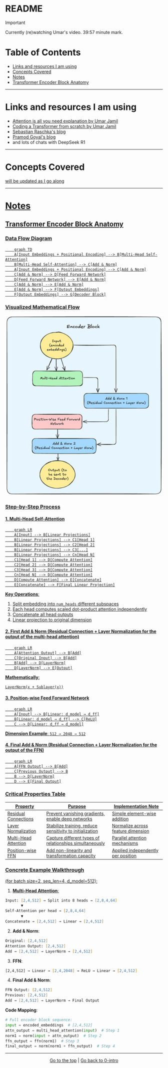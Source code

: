 # README

> [!IMPORTANT]
> Currently (re)watching Umar's video. 39:57 minute mark.

# Table of Contents

- [Links and resources I am using](#links-and-resources-i-am-using)
- [Concepts Covered](#concepts-covered)
- [Notes](#notes)
- [Transformer Encoder Block Anatomy](#transformer-encoder-block-anatomy)

---

# Links and resources I am using <a href ='#links-and-resources-i-am-using'>

- [Attention is all you need explanation by Umar Jamil](https://www.youtube.com/watch?v=bCz4OMemCcA&t=1500s)
- [Coding a Transformer from scratch by Umar Jamil](https://www.youtube.com/watch?v=ISNdQcPhsts)
- [Sebastian Raschka's blog](https://magazine.sebastianraschka.com/p/understanding-and-coding-self-attention)
- [Pramod Goyal's blog](https://goyalpramod.github.io/blogs/Transformers_laid_out/)
- and lots of chats with DeepSeek R1

---

# Concepts Covered <a href ='#concepts-covered'>

will be updated as I go along

---

# Notes <a href ='#notes'>

## Transformer Encoder Block Anatomy <a href ='#transformer-encoder-block-anatomy'>

### Data Flow Diagram

```mermaid
    graph TD
    A[Input Embeddings + Positional Encoding] --> B[Multi-Head Self-Attention]
    B[Multi-Head Self-Attention] --> C[Add & Norm]
    A[Input Embeddings + Positional Encoding] --> C[Add & Norm]
    C[Add & Norm] --> D[Feed Forward Network]
    D[Feed Forward Network] --> E[Add & Norm]
    C[Add & Norm] --> E[Add & Norm]
    E[Add & Norm] --> F[Output Embeddings]
    F[Output Embeddings] --> G[Decoder Block]
```

### Visualized Mathematical Flow

<img src="../assets/encoder-flow-diagram.png" alt="Transformer Encoder Block" width="600">

### Step-by-Step Process

#### 1. Multi-Head Self-Attention

```mermaid
    graph LR
    A[Input] --> B[Linear Projections]
    B[Linear Projections] --> C1[Head 1]
    B[Linear Projections] --> C2[Head 2]
    B[Linear Projections] --> C3[...]
    B[Linear Projections] --> Cn[Head N]
    C1[Head 1] --> D[Compute Attention]
    C2[Head 2] --> D[Compute Attention]
    C3[Head 3] --> D[Compute Attention]
    Cn[Head N] --> D[Compute Attention]
    D[Compute Attention] --> E[Concatenate]
    E[Concatenate] --> F[Final Linear Projection]
```

**Key Operations**:

1. Split embedding into `num_heads` different subspaces
2. Each head computes scaled dot-product attention independently
3. Concatenate all head outputs
4. Linear projection to original dimension

#### 2. First Add & Norm (Residual Connection + Layer Normalization for the output of the multi-head attention)

```mermaid
    graph LR
    A[Attention Output] --> B[Add]
    C[Original Input] --> B[Add]
    B[Add] --> D[LayerNorm]
    D[LayerNorm] --> E[Output]
```

**Mathematically**:

```
LayerNorm(x + Sublayer(x))
```

#### 3. Position-wise Feed Forward Network

```mermaid
    graph LR
    A[Input] --> B[Linear: d_model → d_ff]
    B[Linear: d_model → d_ff] --> C[ReLU]
    C --> D[Linear: d_ff → d_model]
```

**Dimension Example**:
`512 → 2048 → 512`

#### 4. Final Add & Norm (Residual Connection + Layer Normalization for the output of the FFN)

```mermaid
    graph LR
    A[FFN Output] --> B[Add]
    C[Previous Output] --> B
    B --> D[LayerNorm]
    D --> E[Final Output]
```

### Critical Properties Table

| Property             | Purpose                                                  | Implementation Note                |
| -------------------- | -------------------------------------------------------- | ---------------------------------- |
| Residual Connections | Prevent vanishing gradients, enable deep networks        | Simple element-wise addition       |
| Layer Normalization  | Stabilize training, reduce sensitivity to initialization | Normalize across feature dimension |
| Multi-Head Attention | Capture different types of relationships simultaneously  | Parallel attention mechanisms      |
| Position-wise FFN    | Add non-linearity and transformation capacity            | Applied independently per position |

### Concrete Example Walkthrough

(for batch size=2, seq_len=4, d_model=512):

1. **Multi-Head Attention**:

```zsh
Input: [2,4,512] → Split into 8 heads → [2,8,4,64]
       ▼
Self-Attention per head → [2,8,4,64]
       ▼
Concatenate → [2,4,512] → Linear → [2,4,512]
```

2. **Add & Norm**:

```zsh
Original: [2,4,512]
Attention Output: [2,4,512]
Add → [2,4,512] → LayerNorm → [2,4,512]
```

3. **FFN**:

```zsh
[2,4,512] → Linear → [2,4,2048] → ReLU → Linear → [2,4,512]
```

4. **Final Add & Norm**:

```zsh
FFN Output: [2,4,512]
Previous: [2,4,512]
Add → [2,4,512] → LayerNorm → Final Output
```

**Code Mapping**:

```python
# Full encoder block sequence:
input = encoded_embeddings  # [2,4,512]
attn_output = multi_head_attention(input)  # Step 1
norm1 = norm(input + attn_output)  # Step 2
ffn_output = ffn(norm1)  # Step 3
final_output = norm(norm1 + ffn_output)  # Step 4
```

---

<p align="center">
    <a href="#table-of-contents">Go to the top</a> | <a href="../0-intro/README.md">Go back to 0-intro</a>
</p>
